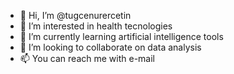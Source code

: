 - 👋 Hi, I’m @tugcenurercetin
- 👀 I’m interested in health tecnologies
- 🌱 I’m currently learning artificial intelligence tools
- 💞️ I’m looking to collaborate on data analysis
- 📫 You can reach me with e-mail

<!---
tugcenurercetin/tugcenurercetin is a ✨ special ✨ repository because its `README.md` (this file) appears on your GitHub profile.
You can click the Preview link to take a look at your changes.
--->
